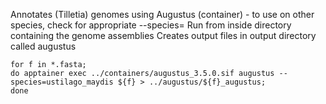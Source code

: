 Annotates (Tilletia) genomes using Augustus (container) - to use on other species, check for appropriate --species=
Run from inside directory containing the genome assemblies
Creates output files in output directory called augustus

```
for f in *.fasta; 
do apptainer exec ../containers/augustus_3.5.0.sif augustus --species=ustilago_maydis ${f} > ../augustus/${f}_augustus; 
done
```
